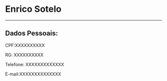 # Enrico Sotelo


---

## Dados Pessoais:

CPF:XXXXXXXXXX

RG: XXXXXXXXXX

Telefone: XXXXXXXXXXXXX

E-mail:XXXXXXXXXXXXXX

